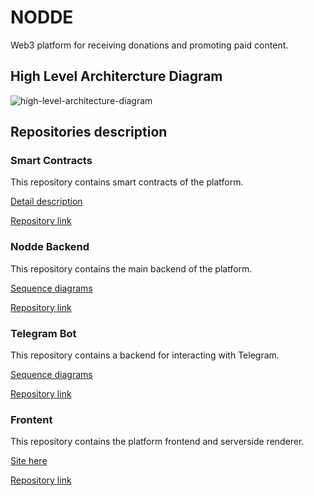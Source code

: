 # NODDE

Web3 platform for receiving donations and promoting paid content.

## High Level Architercture Diagram

![high-level-architecture-diagram](https://github.com/Logo-bnb-hackaton/.github/assets/10999015/c9537d68-f779-46a0-beae-d09cdc25b25d)

## Repositories description

### Smart Contracts

This repository contains smart contracts of the platform.

[Detail description](https://elated-couch-eca.notion.site/Smart-Contract-5063c1d752364e23ad0611c2e64f30d5)

[Repository link](https://github.com/Logo-bnb-hackaton/smart-contracts)

### Nodde Backend

This repository contains the main backend of the platform.

[Sequence diagrams](https://elated-couch-eca.notion.site/Backend-56e08b8188634ff0b2939ddb7cf1ec84)

[Repository link](https://github.com/Logo-bnb-hackaton/nodde-backend)

### Telegram Bot

This repository contains a backend for interacting with Telegram.

[Sequence diagrams](https://elated-couch-eca.notion.site/Backend-56e08b8188634ff0b2939ddb7cf1ec84)

[Repository link](https://github.com/Logo-bnb-hackaton/community-telegram-lambdas)

### Frontent

This repository contains the platform frontend and serverside renderer.

[Site here](https://community-front-henna.vercel.app/)

[Repository link](https://github.com/Logo-bnb-hackaton/community-front)
